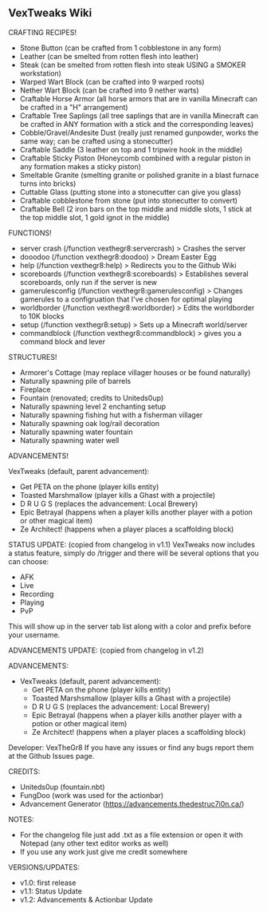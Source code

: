## VexTweaks Wiki ## 

CRAFTING RECIPES!

* Stone Button (can be crafted from 1 cobblestone in any form)
* Leather (can be smelted from rotten flesh into leather)
* Steak (can be smelted from rotten flesh into steak USING a SMOKER workstation)
* Warped Wart Block (can be crafted into 9 warped roots)
* Nether Wart Block (can be crafted into 9 nether warts)
* Craftable Horse Armor (all horse armors that are in vanilla Minecraft can be crafted in a "H" arrangement)
* Craftable Tree Saplings (all tree saplings that are in vanilla Minecraft can be crafted in ANY formation with a stick and the corresponding leaves)
* Cobble/Gravel/Andesite Dust (really just renamed gunpowder, works the same way; can be crafted using a stonecutter) 
* Craftable Saddle (3 leather on top and 1 tripwire hook in the middle)
* Craftable Sticky Piston (Honeycomb combined with a regular piston in any formation makes a sticky piston)
* Smeltable Granite (smelting granite or polished granite in a blast furnace turns into bricks)
* Cuttable Glass (putting stone into a stonecutter can give you glass)
* Craftable cobblestone from stone (put into stonecutter to convert)
* Craftable Bell (2 iron bars on the top middle and middle slots, 1 stick at the top middle slot, 1 gold ignot in the middle)


FUNCTIONS!

* server crash (/function vexthegr8:servercrash) > Crashes the server
* dooodoo (/function vexthegr8:doodoo) > Dream Easter Egg 
* help (/function vexthegr8:help) > Redirects you to the Github Wiki
* scoreboards (/function vexthegr8:scoreboards) > Establishes several scoreboards, only run if the server is new
* gamerulesconfig (/function vexthegr8:gamerulesconfig) > Changes gamerules to a configruation that I've chosen for optimal playing
* worldborder (/function vexthegr8:worldborder) > Edits the worldborder to 10K blocks
* setup (/function vexthegr8:setup) > Sets up a Minecraft world/server 
* commandblock (/function vexthegr8:commandblock) > gives you a command block and lever


STRUCTURES!

* Armorer's Cottage (may replace villager houses or be found naturally)
* Naturally spawning pile of barrels
* Fireplace
* Fountain (renovated; credits to Uniteds0up) 
* Naturally spawning level 2 enchanting setup
* Naturally spawning fishing hut with a fisherman villager
* Naturally spawning oak log/rail decoration
* Naturally spawning water fountain 
* Naturally spawning water well


ADVANCEMENTS!

VexTweaks (default, parent advancement):
* Get PETA on the phone (player kills entity)
* Toasted Marshmallow (player kills a Ghast with a projectile)
* D R U G S (replaces the advancement: Local Brewery)
* Epic Betrayal (happens when a player kills another player with a potion or other magical item)
* Ze Architect! (happens when a player places a scaffolding block)


STATUS UPDATE: (copied from changelog in v1.1)
VexTweaks now includes a status feature, simply do /trigger and there will be several options that you can 
choose:
* AFK
* Live
* Recording
* Playing
* PvP

This will show up in the server tab list along with a color and prefix before your username.

ADVANCEMENTS UPDATE: (copied from changelog in v1.2)

ADVANCEMENTS:
* VexTweaks (default, parent advancement):
    * Get PETA on the phone (player kills entity)
    * Toasted Marshsmallow (player kills a Ghast with a projectile)
    * D R U G S (replaces the advancement: Local Brewery)
    * Epic Betrayal (happens when a player kills another player with a potion or other magical item)
    * Ze Architect! (happens when a player places a scaffolding block)




Developer: VexTheGr8
If you have any issues or find any bugs report them at the Github Issues page.

CREDITS:
* Uniteds0up (fountain.nbt)
* FungDoo (work was used for the actionbar)
* Advancement Generator (https://advancements.thedestruc7i0n.ca/)


NOTES: 
* For the changelog file just add .txt as a file extension or open it with Notepad (any other text editor works as well)
* If you use any work just give me credit somewhere 

VERSIONS/UPDATES:
* v1.0: first release
* v1.1: Status Update
* v1.2: Advancements & Actionbar Update
